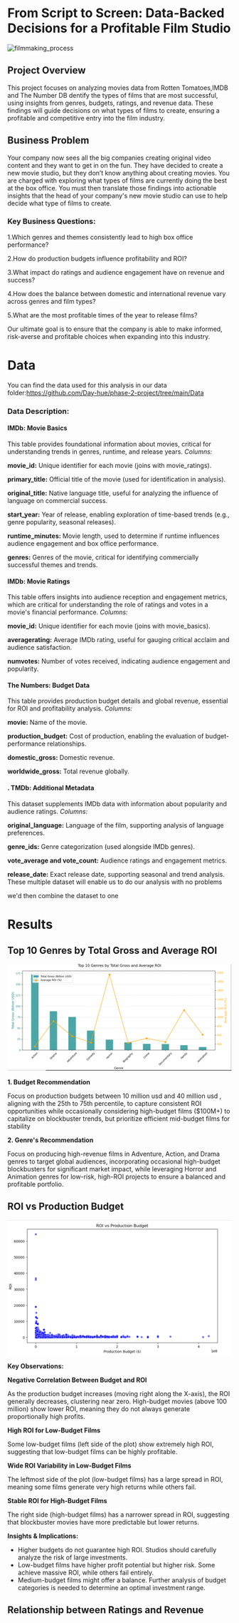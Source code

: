 # From Script to Screen: Data-Backed Decisions for a Profitable Film Studio
![filmmaking_process](https://github.com/user-attachments/assets/3506d8a1-a4e0-462d-811d-e77e47e4f778)
## Project Overview
This project focuses on analyzing movies data from Rotten Tomatoes,IMDB and The Number DB dentify the types of films that are most successful, using insights from genres, budgets, ratings, and revenue data. These findings will guide decisions on what types of films to create, ensuring a profitable and competitive entry into the film industry.

## Business Problem
Your company now sees all the big companies creating original video content and they want to get in on the fun. They have decided to create a new movie studio, but they don’t know anything about creating movies. You are charged with exploring what types of films are currently doing the best at the box office. You must then translate those findings into actionable insights that the head of your company's new movie studio can use to help decide what type of films to create.

### Key Business Questions:
1.Which genres and themes consistently lead to high box office performance?

2.How do production budgets influence profitability and ROI?

3.What impact do ratings and audience engagement have on revenue and success?

4.How does the balance between domestic and international revenue vary across genres and film types?

5.What are the most profitable times of the year to release films?

Our ultimate goal is to ensure that the company  is able to make informed, risk-averse and profitable choices when expanding into this industry.

# Data
You can find the data used for this analysis in our data folder:https://github.com/Day-hue/phase-2-project/tree/main/Data

### Data Description:
####  IMDb: Movie Basics
This table provides foundational information about movies, critical for understanding trends in genres, runtime, and release years.
*Columns:*

**movie_id:** Unique identifier for each movie (joins with movie_ratings).

**primary_title:** Official title of the movie (used for identification in analysis).

**original_title:** Native language title, useful for analyzing the influence of language on commercial success.

**start_year:** Year of release, enabling exploration of time-based trends (e.g., genre popularity, seasonal releases).

**runtime_minutes:** Movie length, used to determine if runtime influences audience engagement and box office performance.

**genres:** Genres of the movie, critical for identifying commercially successful themes and trends.

####  IMDb: Movie Ratings

This table offers insights into audience reception and engagement metrics, which are critical for understanding the role of ratings and votes in a movie's financial performance.
*Columns:*

**movie_id:** Unique identifier for each movie (joins with movie_basics).

**averagerating:** Average IMDb rating, useful for gauging critical acclaim and audience satisfaction.

**numvotes:** Number of votes received, indicating audience engagement and popularity.


####  The Numbers: Budget Data

This table provides production budget details and global revenue, essential for ROI and profitability analysis.
*Columns:*

**movie:** Name of the movie.

**production_budget:** Cost of production, enabling the evaluation of budget-performance relationships.

**domestic_gross:** Domestic revenue.

**worldwide_gross:** Total revenue globally.

#### . TMDb: Additional Metadata

This dataset supplements IMDb data with information about popularity and audience ratings.
*Columns:*

**original_language:** Language of the film, supporting analysis of language preferences.

**genre_ids:** Genre categorization (used alongside IMDb genres).

**vote_average and vote_count:** Audience ratings and engagement metrics.

**release_date:** Exact release date, supporting seasonal and trend analysis.
These multiple dataset will enable us to do our analysis with no problems

we'd then combine the dataset to one
# Results
## Top 10 Genres by Total Gross and Average ROI

![Genre vs ROI](https://github.com/Day-hue/phase-2-project/blob/main/Charts/genrevsGrossandROI.PNG)

**1. Budget Recommendation**

Focus on production budgets between 10 million usd  and 40 million usd , aligning with the 25th to 75th percentile, to capture consistent ROI opportunities while occasionally considering high-budget films ($100M+) to capitalize on blockbuster trends, but prioritize efficient mid-budget films for stability

**2. Genre's Recommendation** 

Focus on producing high-revenue films in Adventure, Action, and Drama genres to target global audiences, incorporating occasional high-budget blockbusters for significant market impact, while leveraging Horror and Animation genres for low-risk, high-ROI projects to ensure a balanced and profitable portfolio.

## ROI vs Production Budget

![ ROI vs Production Budget](https://github.com/Day-hue/phase-2-project/blob/main/Charts/roivsbudget.PNG)

**Key Observations:** 

**Negative Correlation Between Budget and ROI**

As the production budget increases (moving right along the X-axis), the ROI generally decreases, clustering near zero.
High-budget movies (above 100 million) show lower ROI, meaning they do not always generate proportionally high profits.

**High ROI for Low-Budget Films**

Some low-budget films (left side of the plot) show extremely high ROI, suggesting that low-budget films can be highly profitable.

**Wide ROI Variability in Low-Budget Films**

The leftmost side of the plot (low-budget films) has a large spread in ROI, meaning some films generate very high returns while others fail.

**Stable ROI for High-Budget Films**

The right side (high-budget films) has a narrower spread in ROI, suggesting that blockbuster movies have more predictable but lower returns.

**Insights & Implications:**

 * Higher budgets do not guarantee high ROI. Studios should carefully analyze the risk of large investments.
 * Low-budget films have higher profit potential but higher risk. Some achieve massive ROI, while others fail entirely.
 * Medium-budget films might offer a balance. Further analysis of budget categories is needed to determine an optimal investment range.

## Relationship between Ratings and Revenue 






